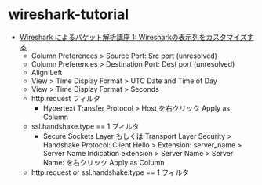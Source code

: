 # wireshark-tutorial

- [Wireshark によるパケット解析講座 1: Wiresharkの表示列をカスタマイズする](https://unit42.paloaltonetworks.jp/unit42-customizing-wireshark-changing-column-display/)
  - Column Preferences > Source Port: Src port (unresolved) 
  - Column Preferences > Destination Port: Dest port (unresolved)  
  - Align Left
  - View > Time Display Format > UTC Date and Time of Day 
  - View > Time Display Format > Seconds
  - http.request フィルタ
    - Hypertext Transfer Protocol > Host を右クリック Apply as Column
  - ssl.handshake.type == 1 フィルタ
    - Secure Sockets Layer もしくは Transport Layer Security > Handshake Protocol: Client Hello > Extension: server_name > Server Name Indication extension > Server Name > Server Name: を右クリック Apply as Column
  - http.request or ssl.handshake.type == 1 フィルタ
